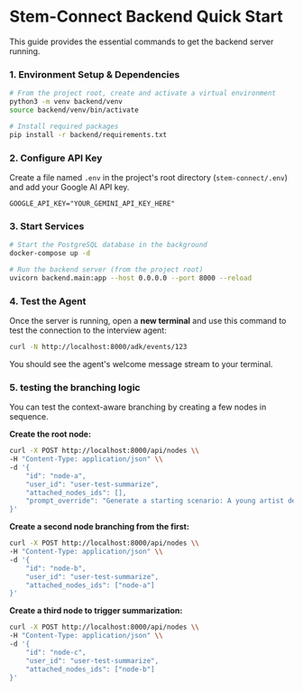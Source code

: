 # Stem-Connect Backend Quick Start

This guide provides the essential commands to get the backend server running.

### 1. Environment Setup & Dependencies

```bash
# From the project root, create and activate a virtual environment
python3 -m venv backend/venv
source backend/venv/bin/activate

# Install required packages
pip install -r backend/requirements.txt
```

### 2. Configure API Key

Create a file named `.env` in the project's root directory (`stem-connect/.env`) and add your Google AI API key.

```env
GOOGLE_API_KEY="YOUR_GEMINI_API_KEY_HERE"
```

### 3. Start Services

```bash
# Start the PostgreSQL database in the background
docker-compose up -d

# Run the backend server (from the project root)
uvicorn backend.main:app --host 0.0.0.0 --port 8000 --reload
```

### 4. Test the Agent

Once the server is running, open a **new terminal** and use this command to test the connection to the interview agent:

```bash
curl -N http://localhost:8000/adk/events/123
```

You should see the agent's welcome message stream to your terminal.

### 5. testing the branching logic

You can test the context-aware branching by creating a few nodes in sequence.

**Create the root node:**
```bash
curl -X POST http://localhost:8000/api/nodes \\
-H "Content-Type: application/json" \\
-d '{
    "id": "node-a",
    "user_id": "user-test-summarize",
    "attached_nodes_ids": [],
    "prompt_override": "Generate a starting scenario: A young artist decides to move to a bustling city to pursue their dream."
}'
```

**Create a second node branching from the first:**
```bash
curl -X POST http://localhost:8000/api/nodes \\
-H "Content-Type: application/json" \\
-d '{
    "id": "node-b",
    "user_id": "user-test-summarize",
    "attached_nodes_ids": ["node-a"]
}'
```

**Create a third node to trigger summarization:**
```bash
curl -X POST http://localhost:8000/api/nodes \\
-H "Content-Type: application/json" \\
-d '{
    "id": "node-c",
    "user_id": "user-test-summarize",
    "attached_nodes_ids": ["node-b"]
}'
```
